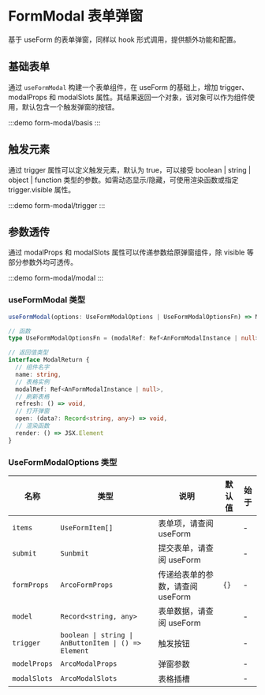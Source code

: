 # FormModal 表单弹窗

基于 useForm 的表单弹窗，同样以 hook 形式调用，提供额外功能和配置。

## 基础表单

通过 `useFormModal` 构建一个表单组件，在 useForm 的基础上，增加 trigger、modalProps 和 modalSlots 属性。其结果返回一个对象，该对象可以作为组件使用，默认包含一个触发弹窗的按钮。

:::demo form-modal/basis
:::

## 触发元素

通过 trigger 属性可以定义触发元素，默认为 true，可以接受 boolean | string | object | function 类型的参数。如需动态显示/隐藏，可使用渲染函数或指定 trigger.visible 属性。

:::demo form-modal/trigger
:::

## 参数透传

通过 modalProps 和 modalSlots 属性可以传递参数给原弹窗组件，除 visible 等部分参数外均可透传。

:::demo form-modal/modal
:::

### useFormModal 类型

```ts
useFormModal(options: UseFormModalOptions | UseFormModalOptionsFn) => ModalReturn

// 函数
type UseFormModalOptionsFn = (modalRef: Ref<AnFormModalInstance | null>) => UseFormModalOptions

// 返回值类型
interface ModalReturn {
  // 组件名字
  name: string,
  // 表格实例
  modalRef: Ref<AnFormModalInstance | null>,
  // 刷新表格
  refresh: () => void,
  // 打开弹窗
  open: (data?: Record<string, any>) => void,
  // 渲染函数
  render: () => JSX.Element
}
```

### UseFormModalOptions 类型

| 名称         | 类型                                                 | 说明                             | 默认值 | 始于 |
| ------------ | ---------------------------------------------------- | -------------------------------- | ------ | ---- |
| `items`      | `UseFormItem[]`                                      | 表单项，请查阅 useForm           |        | -    |
| `submit`     | `Sunbmit`                                            | 提交表单，请查阅 useForm         |        | -    |
| `formProps`  | `ArcoFormProps`                                      | 传递给表单的参数，请查阅 useForm | `{}`   | -    |
| `model`      | `Record<string, any>`                                | 表单数据，请查阅 useForm         |        | -    |
| `trigger`    | `boolean \| string \| AnButtonItem \| () => Element` | 触发按钮                         |        | -    |
| `modelProps` | `ArcoModalProps`                                     | 弹窗参数                         |        | -    |
| `modalSlots` | `ArcoModalSlots`                                     | 表格插槽                         |        | -    |
